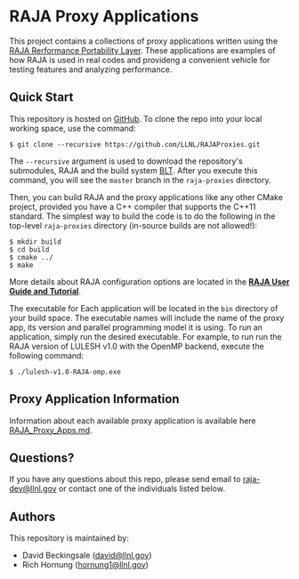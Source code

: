 # RAJA Proxy Applications

This project contains a collections of proxy applications written using the 
[RAJA Rerformance Portability Layer](https://github.com/LLNL/RAJA). 
These applications are examples of how RAJA is used in real codes and 
provideng a convenient vehicle for testing features and analyzing performance.

## Quick Start

This repository is hosted on [GitHub](https://github.com/LLNL/RAJAProxies).
To clone the repo into your local working space, use the command:

    $ git clone --recursive https://github.com/LLNL/RAJAProxies.git 

The `--recursive` argument is used to download the repository's submodules, 
RAJA and the build system [BLT](https://github.com/LLNL/blt). After you 
execute this command, you will see the `master` branch in the `raja-proxies` 
directory. 

Then, you can build RAJA and the proxy applications like any other CMake 
project, provided you have a C++ compiler that supports the C++11 standard. 
The simplest way to build the code is to do the following in the top-level 
`raja-proxies` directory (in-source builds are not allowed!):

    $ mkdir build
    $ cd build
    $ cmake ../
    $ make

More details about RAJA configuration options are located in the 
[**RAJA User Guide and Tutorial**](http://raja.readthedocs.io/en/master/).

The executable for Each application will be located in the `bin` directory
of your build space. The executable names will include the name of the proxy
app, its version and parallel programming model it is using. To run an
application, simply run the desired executable. For example, to run 
run the RAJA version of LULESH v1.0 with the OpenMP backend, execute the
following command:

    $ ./lulesh-v1.0-RAJA-omp.exe

## Proxy Application Information

Information about each available proxy application is available here
[RAJA_Proxy_Apps.md](RAJA_Proxy_Apps.md).

## Questions?

If you have any questions about this repo, please send email to 
raja-dev@llnl.gov or contact one of the individuals listed below.

## Authors

This repository is maintained by:

* David Beckingsale (david@llnl.gov)
* Rich Hornung (hornung1@llnl.gov)

